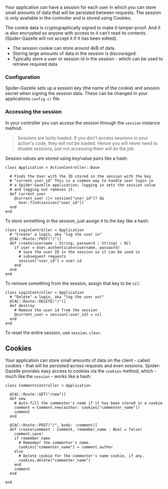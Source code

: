 Your application can have a session for each user in which you can store small amounts of data that will be persisted between requests.
The session is only available in the controller and is stored using Cookies.

The cookie data is cryptographically signed to make it tamper-proof. And it is also encrypted so anyone with access to it can't read its contents. (Spider-Gazelle will not accept it if it has been edited).

* The session cookie can store around 4kB of data.
* Storing large amounts of data in the session is discouraged.
* Typically store a user or session id in the session - which can be used to retrieve required data

### Configuration

Spider-Gazelle sets up a session key (the name of the cookie) and session secret when signing the session data.
These can be changed in your applications `config.cr` file.

### Accessing the session

In your controller you can access the session through the `session` instance method.

> Sessions are lazily loaded. If you don't access sessions in your action's code, they will not be loaded. Hence you will never need to disable sessions, just not accessing them will do the job.

Session values are stored using key/value pairs like a hash:

```crystal
class Application < ActionController::Base

  # Finds the User with the ID stored in the session with the key
  # "current_user_id" This is a common way to handle user login in
  # a Spider-Gazelle application; logging in sets the session value
  # and logging out removes it.
  def current_user
    @current_user ||= session["user_id"]? &&
      User.find(session["user_id"])
  end
end

```

To store something in the session, just assign it to the key like a hash:

```crystal
class LoginController < Application
  # "Create" a login, aka "log the user in"
  @[AC::Route::POST("/")]
  def create(username : String, password : String) : Nil
    if user = User.authenticate(username, password)
      # Save the user ID in the session so it can be used in
      # subsequent requests
      session["user_id"] = user.id
    end
  end
end

```

To remove something from the session, assign that key to be `nil`:

```crystal
class LoginController < Application
  # "Delete" a login, aka "log the user out"
  @[AC::Route::DELETE("/")]
  def destroy
    # Remove the user id from the session
    @current_user = session[:user_id] = nil
  end
end
```

To reset the entire session, use `session.clear`.

## Cookies

Your application can store small amounts of data on the client - called cookies - that will be persisted across requests and even sessions.
Spider-Gazelle provides easy access to cookies via the `cookies` method, which - much like the `session` - works like a hash:

```crystal
class CommentsController < Application

  @[AC::Route::GET("/new")]
  def new
    # Auto-fill the commenter's name if it has been stored in a cookie
    comment = Comment.new(author: cookies["commenter_name"])
    comment
  end

  @[AC::Route::POST("/", body: :comment)]
  def create(comment : Comment, remember_name : Bool = false)
    comment.save!
    if remember_name
      # Remember the commenter's name.
      cookies["commenter_name"] = comment.author
    else
      # Delete cookie for the commenter's name cookie, if any.
      cookies.delete("commenter_name")
    end
    comment
  end

end

```
